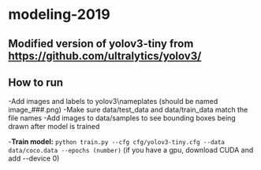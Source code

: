 # modeling-2019

## Modified version of yolov3-tiny from  https://github.com/ultralytics/yolov3/

## How to run
-Add images and labels to yolov3\nameplates (should be named image_###.png)
 -Make sure data/test_data and data/train_data match the file names
 -Add images to data/samples to see bounding boxes being drawn after model is trained
 
 -**Train model:** `python train.py --cfg cfg/yolov3-tiny.cfg --data data/coco.data --epochs (number)` (if you have a gpu, download CUDA and add --device 0)